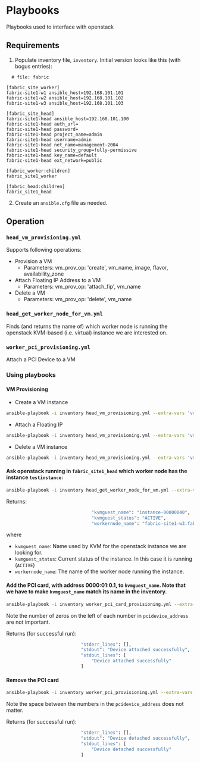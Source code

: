 # Playbooks

Playbooks used to interface with openstack

## Requirements

1. Populate inventory file, `inventory`. Initial version looks like this
(with bogus entries):
```
  # file: fabric

[fabric_site_worker]
fabric-site1-w1 ansible_host=192.168.101.101
fabric-site1-w2 ansible_host=192.168.101.102
fabric-site1-w3 ansible_host=192.168.101.103

[fabric_site_head]
fabric-site1-head ansible_host=192.168.101.100
fabric-site1-head auth_url=
fabric-site1-head password=
fabric-site1-head project_name=admin
fabric-site1-head username=admin
fabric-site1-head net_name=management-2004
fabric-site1-head security_group=fully-permissive
fabric-site1-head key_name=default
fabric-site1-head ext_network=public

[fabric_worker:children]
fabric_site1_worker

[fabric_head:children]
fabric_site1_head
```

2. Create an `ansible.cfg` file as needed. 

## Operation

### `head_vm_provisioning.yml`
Supports following operations:
- Provision a VM
  - Parameters:  vm_prov_op: 'create', vm_name, image, flavor, availability_zone
- Attach Floating IP Address to a VM
  - Parameters: vm_prov_op: 'attach_fip', vm_name
- Delete a VM
  - Parameters: vm_prov_op: 'delete', vm_name

### `head_get_worker_node_for_vm.yml`
Finds (and returns the name of) which worker node
is running the openstack KVM-based (i.e. virtual) instance we are interested on.

### `worker_pci_provisioning.yml`
Attach a PCI Device to a VM

### Using playbooks
#### VM Provisioning
- Create a VM instance
```bash
ansible-playbook -i inventory head_vm_provisioning.yml --extra-vars 'vm_prov_op=create vm_name=vm1 image=default_centos_8 flavor=fabric.large availability_zone=nova:renc-w1.fabric-testbed.net'
```
- Attach a Floating IP
```bash
ansible-playbook -i inventory head_vm_provisioning.yml --extra-vars 'vm_prov_op=attach_fip vm_name=vm1'
```
- Delete a VM instance
```bash
ansible-playbook -i inventory head_vm_provisioning.yml --extra-vars 'vm_prov_op=delete vm_name=vm1'
```
#### Ask openstack running in `fabric_site1_head` which worker node has the instance `testinstance`:

```bash
ansible-playbook -i inventory head_get_worker_node_for_vm.yml --extra-vars 'headnode_name=fabric-site1-head instance_name=testinstance'
```

Returns:
```bash
                                "kvmguest_name": "instance-00000040",
                                "kvmguest_status": "ACTIVE",
                                "workernode_name": "fabric-site1-w3.fabric-testbed.net"
```
where
- `kvmguest_name`: Name used by KVM for the openstack instance we are looking for.
- `kvmguest_status`: Current status of the instance. In this case it is running (`ACTIVE`)
- `workernode_name`: The name of the worker node running the instance. 

#### Add the PCI card, with address 0000:01:0.1, to  `kvmguest_name`. Note that we have to make `kvmguest_name` match its name in the inventory.

```bash
ansible-playbook -i inventory worker_pci_card_provisioning.yml --extra-vars 'kvmguest_name=instance-00000040 workernode_name=fabric-site1-w3 add_pcidevice=True' --extra-vars '{"pcidevice_address": "[0, 1, 0, 1]"}'
```
Note the number of zeros on the left of each number in `pcidevice_address` are not important.

Returns (for successful run):
```bash
                            "stderr_lines": [],
                            "stdout": "Device attached successfully",
                            "stdout_lines": [
                                "Device attached successfully"
                            ]
```
#### Remove the PCI card

```bash
ansible-playbook -i inventory worker_pci_provisioning.yml --extra-vars 'kvmguest_name=instance-00000040 workernode_name=fabric-site1-w3 add_pcidevice=False' --extra-vars '{"pcidevice_address": "[0,1,0,1]"}'
```

Note the space between the numbers in the `pcidevice_address` does not matter.

Returns (for successful run):
```bash
                            "stderr_lines": [],
                            "stdout": "Device detached successfully",
                            "stdout_lines": [
                                "Device detached successfully"
                            ]
```